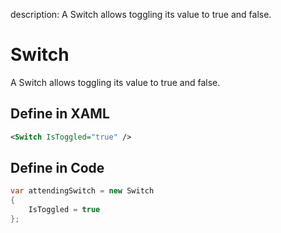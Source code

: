 description: A Switch allows toggling its value to true and false.

# Switch

A Switch allows toggling its value to true and false.

## Define in XAML

```xml
<Switch IsToggled="true" />
```

## Define in Code

```csharp
var attendingSwitch = new Switch
{
    IsToggled = true
};
```



